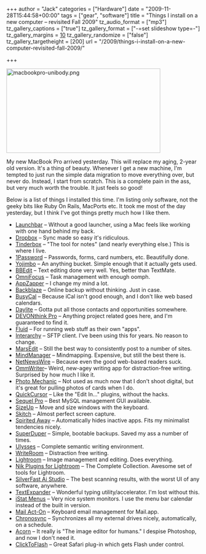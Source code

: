 +++
author = "Jack"
categories = ["Hardware"]
date = "2009-11-28T15:44:58+00:00"
tags = ["gear", "software"]
title = "Things I install on a new computer – revisited Fall 2009"
tz_audio_format = ["mp3"]
tz_gallery_captions = ["true"]
tz_gallery_format = ["-=set slideshow type=-"]
tz_gallery_margins = [10]
tz_gallery_randomize = ["false"]
tz_gallery_targetheight = [200]
url = "/2009/things-i-install-on-a-new-computer-revisited-fall-2009/"

+++

<img src="/files/macbookpro-unibody.png" alt="macbookpro-unibody.png" width="400" height="220" border="0" />

My new MacBook Pro arrived yesterday. This will replace my aging,
2-year old version. It's a thing of beauty. Whenever I get a new
machine, I'm tempted to just run the simple data migration to move
everything over, but never do. Instead, I start from scratch. This is
a complete pain in the ass, but very much worth the trouble. It just
feels so good!

Below is a list of things I installed this time. I'm listing only
software, not the geeky bits like Ruby On Rails, MacPorts etc. It took
me most of the day yesterday, but I think I've got things pretty much
how I like them.

  * [Launchbar][1] &#8211; Without a good launcher, using a Mac feels
    like working with one hand behind my back.
  * [Dropbox][2] &#8211; Sync made so easy it's ridiculous.
  * [Tinderbox][3] &#8211; "The tool for notes" (and nearly everything
    else.) This is where I live.
  * [1Password][4] &#8211; Passwords, forms, card numbers,
    etc. Beautifully done.
  * [Yojimbo][5] &#8211; An anything bucket. Simple enough that it
    actually gets used.
  * [BBEdit][6] &#8211; Text editing done very well. Yes, better than
    TextMate.
  * [OmniFocus][7] &#8211; Task management with enough oomph.
  * [AppZapper][8] &#8211; I change my mind a lot.
  * [Backblaze][9] &#8211; Online backup without thinking. Just in
    case.
  * [BusyCal][10] &#8211; Because iCal isn't good enough, and I don't
    like web based calendars.
  * [Daylite][11] &#8211; Gotta put all those contacts and
    opportunities somewhere.
  * [DEVONthink Pro][12] &#8211; Anything project related goes here,
    and I'm guaranteed to find it.
  * [Fluid][13] &#8211; For running web stuff as their own "apps".
  * [Interarchy][14] &#8211; SFTP client. I've been using this for
    years. No reason to change.
  * [MarsEdit][15] &#8211; Still the best way to consistently post to
    a number of sites.
  * [MindManager][16] &#8211; Mindmapping. Expensive, but still the
    best there is.
  * [NetNewsWire][17] &#8211; Because even the good web-based readers
    suck.
  * [OmmWriter][18]&#8211; Weird, new-agey writing app for
    distraction-free writing. Surprised by how much I like it.
  * [Photo Mechanic][19] &#8211; Not used as much now that I don't
    shoot digital, but it's great for pulling photos of cards when I
    do.
  * [QuickCursor][20] &#8211; Like the "Edit In&#8230;" plugins,
    without the hacks.
  * [Sequel Pro][21] &#8211; Best MySQL management GUI available.
  * [SizeUp][22] &#8211; Move and size windows with the keyboard.
  * [Skitch][23] &#8211; Almost perfect screen capture.
  * [Spirited Away][24] &#8211; Automatically hides inactive
    apps. Fits my minimalist tendencies nicely.
  * [SuperDuper][25] &#8211; Simple, bootable backups. Saved my ass a
    number of times.
  * [Ulysses][26] &#8211; Complete semantic writing environment.
  * [WriteRoom][27] &#8211; Distraction free writing.
  * [Lightroom][28] &#8211; Image management and editing. Does
    everything.
  * [Nik Plugins for Lightroom][29] &#8211; The Complete
    Collection. Awesome set of tools for Lightroom.
  * [SilverFast Ai Studio][30] &#8211; The best scanning results, with
    the worst UI of any software, anywhere.
  * [TextExpander][31] &#8211; Wonderful typing
    utility/accelerator. I'm lost without this.
  * [iStat Menus][32] &#8211; Very nice system monitors. I use the
    menu bar calendar instead of the built in version.
  * [Mail Act-On][33] &#8211; Keyboard email management for Mail.app.
  * [Chronosync][34] &#8211; Synchronizes all my external drives
    nicely, automatically, on a schedule.
  * [Acorn][35] &#8211; It really is "The image editor for humans." I
    despise Photoshop, and now I don't need it.
  * [ClickToFlash][36] &#8211; Great Safari plug-in which gets Flash
    under control.
	

 [1]: http://www.obdev.at/launchbar
 [2]: https://www.dropbox.com/
 [3]: http://www.eastgate.com/Tinderbox/
 [4]: http://agilewebsolutions.com/products/1Password
 [5]: http://www.barebones.com/products/Yojimbo/
 [6]: http://www.barebones.com/products/bbedit/
 [7]: http://www.omnigroup.com/applications/omnifocus/
 [8]: http://www.appzapper.com/
 [9]: http://www.backblaze.com/
 [10]: http://www.busymac.com/
 [11]: http://marketcircle.com/
 [12]: http://www.devon-technologies.com/products/devonthink/
 [13]: http://fluidapp.com/
 [14]: http://www.interarchy.com/
 [15]: http://www.red-sweater.com/marsedit/
 [16]: http://www.mindjet.com/
 [17]: http://www.newsgator.com/INDIVIDUALS/NETNEWSWIRE/
 [18]: http://www.ommwriter.com/
 [19]: http://www.camerabits.com/
 [20]: http://www.hogbaysoftware.com/products/quickcursor/
 [21]: http://www.sequelpro.com/
 [22]: http://www.irradiatedsoftware.com/sizeup/
 [23]: http://skitch.com/
 [24]: http://drikin.com/spiritedaway/
 [25]: http://www.shirt-pocket.com/SuperDuper/SuperDuperDescription.html
 [26]: http://www.the-soulmen.com/ulysses/
 [27]: http://www.hogbaysoftware.com/products/writeroom
 [28]: http://www.adobe.com/products/photoshoplightroom/
 [29]: http://www.niksoftware.com/completecollection/es/entry.php?
 [30]: http://www.silverfast.com/
 [31]: http://www.smileonmymac.com/TextExpander/
 [32]: http://www.islayer.com/apps/istatmenus/
 [33]: http://www.indev.ca/MailActOn.html
 [34]: http://www.econtechnologies.com/pages/cs/chrono_overview.html
 [35]: http://flyingmeat.com/acorn/
 [36]: http://rentzsch.github.com/clicktoflash/
